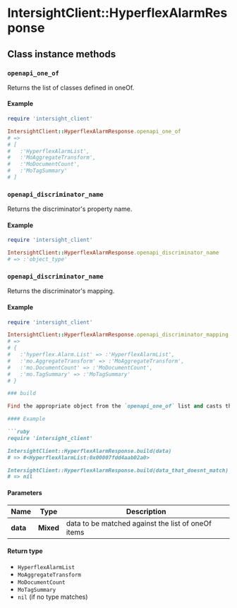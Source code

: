# IntersightClient::HyperflexAlarmResponse

## Class instance methods

### `openapi_one_of`

Returns the list of classes defined in oneOf.

#### Example

```ruby
require 'intersight_client'

IntersightClient::HyperflexAlarmResponse.openapi_one_of
# =>
# [
#   :'HyperflexAlarmList',
#   :'MoAggregateTransform',
#   :'MoDocumentCount',
#   :'MoTagSummary'
# ]
```

### `openapi_discriminator_name`

Returns the discriminator's property name.

#### Example

```ruby
require 'intersight_client'

IntersightClient::HyperflexAlarmResponse.openapi_discriminator_name
# => :'object_type'
```

### `openapi_discriminator_name`

Returns the discriminator's mapping.

#### Example

```ruby
require 'intersight_client'

IntersightClient::HyperflexAlarmResponse.openapi_discriminator_mapping
# =>
# {
#   :'hyperflex.Alarm.List' => :'HyperflexAlarmList',
#   :'mo.AggregateTransform' => :'MoAggregateTransform',
#   :'mo.DocumentCount' => :'MoDocumentCount',
#   :'mo.TagSummary' => :'MoTagSummary'
# }

### build

Find the appropriate object from the `openapi_one_of` list and casts the data into it.

#### Example

```ruby
require 'intersight_client'

IntersightClient::HyperflexAlarmResponse.build(data)
# => #<HyperflexAlarmList:0x00007fdd4aab02a0>

IntersightClient::HyperflexAlarmResponse.build(data_that_doesnt_match)
# => nil
```

#### Parameters

| Name | Type | Description |
| ---- | ---- | ----------- |
| **data** | **Mixed** | data to be matched against the list of oneOf items |

#### Return type

- `HyperflexAlarmList`
- `MoAggregateTransform`
- `MoDocumentCount`
- `MoTagSummary`
- `nil` (if no type matches)

